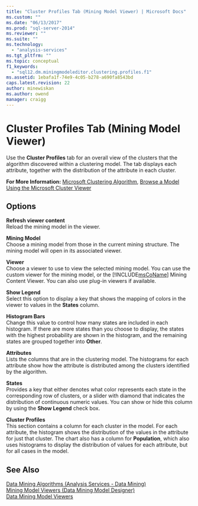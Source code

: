 ```yaml
---
title: "Cluster Profiles Tab (Mining Model Viewer) | Microsoft Docs"
ms.custom: ""
ms.date: "06/13/2017"
ms.prod: "sql-server-2014"
ms.reviewer: ""
ms.suite: ""
ms.technology: 
  - "analysis-services"
ms.tgt_pltfrm: ""
ms.topic: conceptual
f1_keywords: 
  - "sql12.dm.miningmodeleditor.clustering.profiles.f1"
ms.assetid: 1ebafa1f-74e9-4c05-b278-a690fa8543bd
caps.latest.revision: 22
author: minewiskan
ms.author: owend
manager: craigg
---
```

# Cluster Profiles Tab (Mining Model Viewer)
  Use the **Cluster Profiles** tab for an overall view of the clusters that the algorithm discovered within a clustering model. The tab displays each attribute, together with the distribution of the attribute in each cluster.  
  
 **For More Information:** [Microsoft Clustering Algorithm](data-mining/microsoft-clustering-algorithm.md), [Browse a Model Using the Microsoft Cluster Viewer](data-mining/browse-a-model-using-the-microsoft-cluster-viewer.md)  
  
## Options  
 **Refresh viewer content**  
 Reload the mining model in the viewer.  
  
 **Mining Model**  
 Choose a mining model from those in the current mining structure. The mining model will open in its associated viewer.  
  
 **Viewer**  
 Choose a viewer to use to view the selected mining model. You can use the custom viewer for the mining model, or the [!INCLUDE[msCoName](../includes/msconame-md.md)] Mining Content Viewer. You can also use plug-in viewers if available.  
  
 **Show Legend**  
 Select this option to display a key that shows the mapping of colors in the viewer to values in the **States** column.  
  
 **Histogram Bars**  
 Change this value to control how many states are included in each histogram. If there are more states than you choose to display, the states with the highest probability are shown in the histogram, and the remaining states are grouped together into **Other**.  
  
 **Attributes**  
 Lists the columns that are in the clustering model. The histograms for each attribute show how the attribute is distributed among the clusters identified by the algorithm.  
  
 **States**  
 Provides a key that either denotes what color represents each state in the corresponding row of clusters, or a slider with diamond that indicates the distribution of continuous numeric values. You can show or hide this column by using the **Show Legend** check box.  
  
 **Cluster Profiles**  
 This section contains a column for each cluster in the model. For each attribute, the histogram shows the distribution of the values in the attribute for just that cluster. The chart also has a column for **Population**, which also uses histograms to display the distribution of values for each attribute, but for all cases in the model.  
  
## See Also  
 [Data Mining Algorithms &#40;Analysis Services - Data Mining&#41;](data-mining/data-mining-algorithms-analysis-services-data-mining.md)   
 [Mining Model Viewers &#40;Data Mining Model Designer&#41;](mining-model-viewers-data-mining-model-designer.md)   
 [Data Mining Model Viewers](data-mining/data-mining-model-viewers.md)  
  
  
